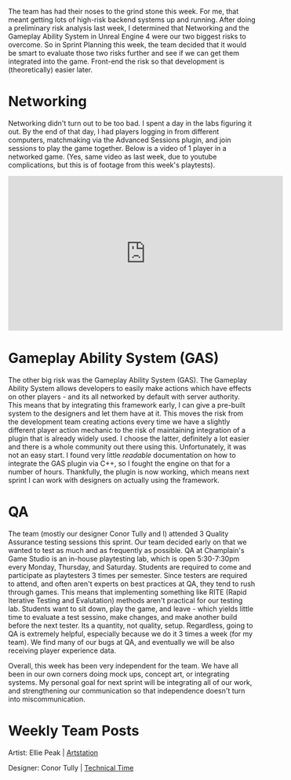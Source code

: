 The team has had their noses to the grind stone this week. For me, that meant getting lots of high-risk backend systems up and running. After doing a preliminary risk analysis last week, I determined that Networking and the Gameplay Ability System in Unreal Engine 4 were our two biggest risks to overcome. So in Sprint Planning this week, the team decided that it would be smart to evaluate those two risks further and see if we can get them integrated into the game. Front-end the risk so that development is (theoretically) easier later.

# Networking

Networking didn't turn out to be too bad. I spent a day in the labs figuring it out. By the end of that day, I had players logging in from different computers, matchmaking via the Advanced Sessions plugin, and join sessions to play the game together. Below is a video of 1 player in a networked game. (Yes, same video as last week, due to youtube complications, but this is of footage from this week's playtests).

<iframe width="560" height="315" src="https://www.youtube.com/embed/qbZAe5YAs98?rel=0" frameborder="0" allow="autoplay; encrypted-media" allowfullscreen></iframe>

# Gameplay Ability System (GAS)

The other big risk was the Gameplay Ability System (GAS). The Gameplay Ability System allows developers to easily make actions which have effects on other players - and its all networked by default with server authority. This means that by integrating this framework early, I can give a pre-built system to the designers and let them have at it. This moves the risk from the development team creating actions every time we have a slightly different player action mechanic to the risk of maintaining integration of a plugin that is already widely used. I choose the latter, definitely a lot easier and there is a whole community out there using this. Unfortunately, it was not an easy start. I found very little *readable* documentation on how to integrate the GAS plugin via C++, so I fought the engine on that for a number of hours. Thankfully, the plugin is now working, which means next sprint I can work with designers on actually using the framework.

# QA

The team (mostly our designer Conor Tully and I) attended 3 Quality Assurance testing sessions this sprint. Our team decided early on that we wanted to test as much and as frequently as possible. QA at Champlain's Game Studio is an in-house playtesting lab, which is open 5:30-7:30pm every Monday, Thursday, and Saturday. Students are required to come and participate as playtesters 3 times per semester. Since testers are required to attend, and often aren't experts on best practices at QA, they tend to rush through games. This means that implementing something like RITE (Rapid Iterative Testing and Evalutation) methods aren't practical for our testing lab. Students want to sit down, play the game, and leave - which yields little time to evaluate a test sessino, make changes, and make another build before the next tester. Its a quantity, not quality, setup.
Regardless, going to QA is extremely helpful, especially because we do it 3 times a week (for my team). We find many of our bugs at QA, and eventually we will be also receiving player experience data.

Overall, this week has been very independent for the team. We have all been in our own corners doing mock ups, concept art, or integrating systems. My personal goal for next sprint will be integrating all of our work, and strengthening our communication so that independence doesn't turn into miscommunication.

# Weekly Team Posts

Artist: Ellie Peak | [Artstation](https://www.artstation.com/artwork/z2aL6)

Designer: Conor Tully | [Technical Time](https://www.conortully.com/blog/chapter-4-technical-time)
